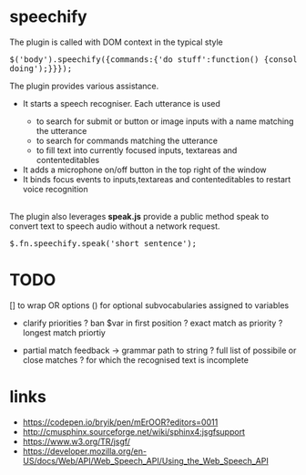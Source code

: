 speechify
===============

The plugin is called with DOM context in the typical style
		<pre>
$('body').speechify({commands:{'do stuff':function() {console.log('busy doing');}}});
		</pre>
		The plugin provides various assistance.
		<ul>
			<li>It starts a speech recogniser. Each utterance is used </li>
			<ul><li>to search for submit or button or image inputs with a name matching the utterance</li>
				<li>to search for commands matching the utterance</li>
				<li>to fill text into currently focused inputs, textareas and contenteditables</li>
			</ul>
			<li>It adds a microphone on/off button in the top right of the window</li>
			<li>It binds focus events to inputs,textareas and contenteditables to restart voice recognition</li>	
		</ul>
		The plugin also leverages <b>speak.js</b> provide a public method speak to convert text to speech audio without a network request.
		<pre>
$.fn.speechify.speak('short sentence');
		</pre>
		
		
		
		
TODO
===========
[] to wrap OR options
() for optional
subvocabularies assigned to variables

* clarify priorities
? ban $var in first position
? exact match as priority
? longest match priortiy

* partial match feedback -> grammar path to string
? full list of possibile or close matches ? for which the recognised text is incomplete
		
		
		
links
=============

- https://codepen.io/bryik/pen/mErOOR?editors=0011
- http://cmusphinx.sourceforge.net/wiki/sphinx4:jsgfsupport
- https://www.w3.org/TR/jsgf/
- https://developer.mozilla.org/en-US/docs/Web/API/Web_Speech_API/Using_the_Web_Speech_API
